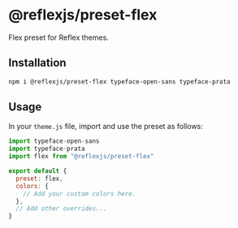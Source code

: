 # @reflexjs/preset-flex

Flex preset for Reflex themes.

## Installation

```sh
npm i @reflexjs/preset-flex typeface-open-sans typeface-prata
```

## Usage

In your `theme.js` file, import and use the preset as follows:

```js
import typeface-open-sans
import typeface-prata
import flex from "@reflexjs/preset-flex"

export default {
  preset: flex,
  colors: {
    // Add your custom colors here.
  },
  // Add other overrides...
}
```
